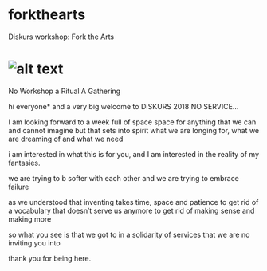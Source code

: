 # forkthearts
Diskurs workshop: Fork the Arts 
# ![alt text](https://theofficeofalinalupu.com/site/assets/files/1086/43400807_10155621865182382_1815683938186690560_n.591x0-is.jpg "The struggle")




No Workshop a Ritual
A Gathering

hi everyone* and a very big welcome to DISKURS 2018 NO SERVICE…

I am looking forward to a week full of space
space for anything that we can 
and cannot imagine
but that sets into spirit
what we are longing for, 
what we are dreaming of
and what we need

i am interested in what this is for you, 
and I am interested in the reality of my fantasies.

we are trying to b softer with each other
and we are trying to embrace failure 

as we understood that inventing takes time, space and patience
to get rid of a vocabulary that doesn’t serve us anymore
to get rid of making sense and making more

so what you see is that we got to
in a solidarity of services
that we are no inviting you into

thank you for being here. 

